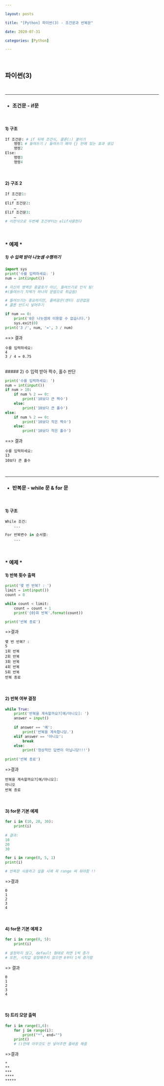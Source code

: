 ```yaml
---

layout: posts

title: "[Python] 파이썬(3) - 조건문과 반복문"

date: 2020-07-31

categories: [Python]

---
```


<br>

## 파이썬(3)
<br>

- - -

- <h3>조건문 - if문</h3>

<br>

#### 1) 구조

```python
If 조건문: # if 뒤에 조건식, 콜론(:) 붙이기
	명령1 # 들여쓰기 / 들여쓰기 해야 {} 안에 있는 효과 생김
	명령2
Else:
	명령3
	명령4
```
<br>

#### 2) 구조 2

```python
If 조건문1:
	…
Elif 조건문2:
	…
Elif 조건문3:
	…
# 이런식으로 두번째 조건부터는 elif사용한다
```
<br>

### * 예제 *

##### 1) 수 입력 받아 나눗셈 수행하기

```python
import sys
print('수를 입력하세요: ')
num = int(input())

# 자신의 영역은 중괄호가 아닌, 들여쓰기로 인식 됨!
#(들여쓰기 자체가 하나의 문법으로 취급됨)

# 들여쓰기는 중요하지만, 줄바꿈은(엔터) 상관없음
# 콜론 반드시 넣어주기

if num == 0:
    print('0은 나눗셈에 이용할 수 없습니다.')
    sys.exit(0) 
print('3 /', num, '=', 3 / num)
```
==> 결과

```
수를 입력하세요: 
4
3 / 4 = 0.75
```

<br>
##### 2) 수 입력 받아 짝수, 홀수 판단

```python
print('수를 입력하세요: ')
num = int(input())
if num > 10:
    if num % 2 == 0:
        print('10보다 큰 짝수')
    else:
        print('10보다 큰 홀수')
else:
    if num % 2 == 0:
        print('10보다 작은 짝수')
    else:
        print('10보다 작은 홀수')
```

==> 결과

```
수를 입력하세요: 
13
10보다 큰 홀수

```


<br>

- - -

- <h3>반복문 - while 문 & for 문</h3>

<br>

#### 1) 구조

```python
While 조건:
	...
```

```python
For 반복변수 in 순서열:
	...
```
<br>

### * 예제 *

#### 1) 반복 횟수 출력

```python
print('몇 번 반복? : ')
limit = int(input())
count = 0

while count < limit:
    count = count + 1
    print('{0}회 반복'.format(count))

print('반복 종료')

```
=>결과

```
몇 번 반복? :
5
1회 반복
2회 반복
3회 반복
4회 반복
5회 반복
반복 종료
```
<br>

#### 2) 반복 여부 결정

```python
while True:
    print('반복을 계속할까요?[예/아니오]: ')
    answer = input()
    
    if answer == '예':
        print('반복을 계속합니당.')
    elif answer == '아니오':
        break
    else:
        print('정상적인 답변이 아닙니당!!!')
        
print('반복 종료')
```
=>결과
```
반복을 계속할까요?[예/아니오]:
아니오
반복 종료
```

<br>

#### 3) for문 기본 예제

```python
for i in (10, 20, 30):
    print(i)
    
# 결과:
10
20
30
```

```python
for i in range(0, 5, 1)
print(i)

# 반복문 사용하고 싶을 시에 꼭 range 써 줘야함 !!
```
=>결과

```
0
1
2
3
4
```
<br>

#### 4) for문 기본 예제 2

```python
for i in range(0, 5):
    print(i)
    
# 설정하지 않고, default 형태로 하면 1씩 증가
# 또한, 시작값 설정해주지 않으면 0부터 1씩 증가함
```
=> 결과

```
0
1
2
3
4
```

<br>

#### 5) 트리 모양 출력

```python
for i in range(1,6):
    for j in range(i):
        print("*", end="")
    print()
    # ()안에 아무것도 안 넣어주면 줄바꿈 해줌
```
=>결과

```
*
**
***
****
*****
```

<br>

<br>
